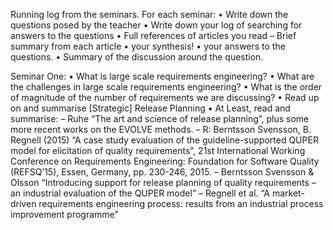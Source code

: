 Running log from the seminars. For each seminar:
• Write down the questions posed by the teacher
• Write down your log of searching for answers to the questions
• Full references of articles you read
– Brief summary from each article
• your synthesis!
• your answers to the questions.
• Summary of the discussion around the question.



Seminar One:
• What is large scale requirements engineering?
• What are the challenges in large scale requirements engineering?
• What is the order of magnitude of the number of requirements we are
discussing?
• Read up on and summarise [Strategic] Release Planning
• At Least, read and summarise:
– Ruhe “The art and science of release planning”, plus some more recent
works on the EVOLVE methods.
– R: Berntsson Svensson, B. Regnell (2015) “A case study evaluation
of the guideline-supported QUPER model for elicitation of quality
requirements”, 21st International Working Conference on Requirements
Engineering: Foundation for Software Quality (REFSQ’15),
Essen, Germany, pp. 230-246, 2015.
– Berntsson Svensson & Olsson “Introducing support for release planning
of quality requirements –an industrial evaluation of the QUPER
model”
– Regnell et al. “A market-driven requirements engineering process:
results from an industrial process improvement programme”
